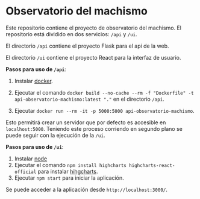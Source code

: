 Observatorio del machismo
=======================
Este repositorio contiene el proyecto de observatorio del machismo. El repositorio está dividido en dos servicios: `/api` y `/ui`. 

El directorio `/api` contiene el proyecto Flask para el api de la web.

El directorio `/ui` contiene el proyecto React para la interfaz de usuario.

**Pasos para uso de `/api`**:

1. Instalar [docker](https://docs.docker.com/docker-for-windows/install/).

2. Ejecutar el comando `docker build --no-cache --rm -f "Dockerfile" -t api-observatorio-machismo:latest "."` en el directorio `/api`.
3. Ejecutar `docker run --rm -it -p 5000:5000 api-observatorio-machismo`.

Esto permitirá crear un servidor que por defecto es accesible en `localhost:5000`. Teniendo este proceso corriendo en segundo plano se puede seguir con la ejecución de la `/ui`.

**Pasos para uso de `/ui`**:

1. Instalar [node](https://nodejs.org/en/)
2. Ejecutar el comando `npm install highcharts highcharts-react-official` para instalar [hihgcharts](https://github.com/highcharts/highcharts-react).
3. Ejecutar `npm start` para iniciar la aplicación.

Se puede acceder a la aplicación desde `http://localhost:3000/`.
